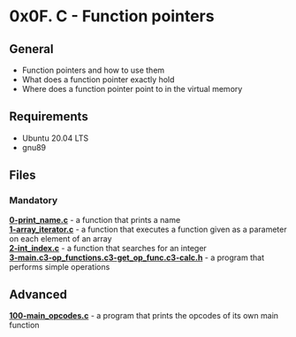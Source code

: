 # 0x0F. C - Function pointers
## General
- Function pointers and how to use them
- What does a function pointer exactly hold
- Where does a function pointer point to in the virtual memory
## Requirements
- Ubuntu 20.04 LTS
- gnu89
## Files
### Mandatory
**[0-print_name.c](0-print_name.c)** - a function that prints a name  
**[1-array_iterator.c](1-array_iterator.c)** -  a function that executes a function given as a parameter on each element of an array  
**[2-int_index.c](2-int_index.c)** -  a function that searches for an integer  
**[3-main.c](3-main.c)[3-op_functions.c](3-op_functions.c)[3-get_op_func.c](3-get_op_func.c)[3-calc.h](3-calc.h)** - a program that performs simple operations  
## Advanced
**[100-main_opcodes.c](100-main_opcodes.c)** - a program that prints the opcodes of its own main function  

